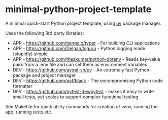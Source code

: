 # minimal-python-project-template

A minimal quick-start Python project template, using [uv](https://github.com/astral-sh/uv) package manager.

Uses the following 3rd party libraries:

- APP - https://github.com/tiangolo/typer - For building CLI applications
- APP - https://github.com/Delgan/loguru - Python logging made (stupidly) simple
- APP - https://github.com/theskumar/python-dotenv - Reads key-value pairs from a .env file and can set them as environment variables.
- DEV - https://github.com/astral-sh/uv - An extremely fast Python package and project manager
- DEV - https://github.com/psf/black - The uncompromising Python code formatter
- DEV - https://github.com/pytest-dev/pytest - makes it easy to write small tests, yet scales to support complex functional testing

See Makefile for quick utility commands for creation of venv, running the app, running tests etc.
